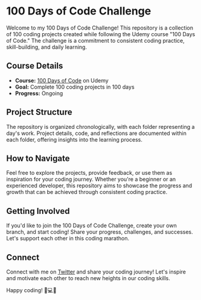 # 100 Days of Code Challenge

Welcome to my 100 Days of Code Challenge! This repository is a collection of 100 coding projects created while following the Udemy course "100 Days of Code." The challenge is a commitment to consistent coding practice, skill-building, and daily learning.

## Course Details
- **Course:** [100 Days of Code](#https://www.udemy.com/course/100-days-of-code/learn/) on Udemy
- **Goal:** Complete 100 coding projects in 100 days
- **Progress:** Ongoing

## Project Structure
The repository is organized chronologically, with each folder representing a day's work. Project details, code, and reflections are documented within each folder, offering insights into the learning process.

## How to Navigate
Feel free to explore the projects, provide feedback, or use them as inspiration for your coding journey. Whether you're a beginner or an experienced developer, this repository aims to showcase the progress and growth that can be achieved through consistent coding practice.

## Getting Involved
If you'd like to join the 100 Days of Code Challenge, create your own branch, and start coding! Share your progress, challenges, and successes. Let's support each other in this coding marathon.

## Connect
Connect with me on [Twitter](#) and share your coding journey! Let's inspire and motivate each other to reach new heights in our coding skills.

Happy coding! 🚀💻🌟
